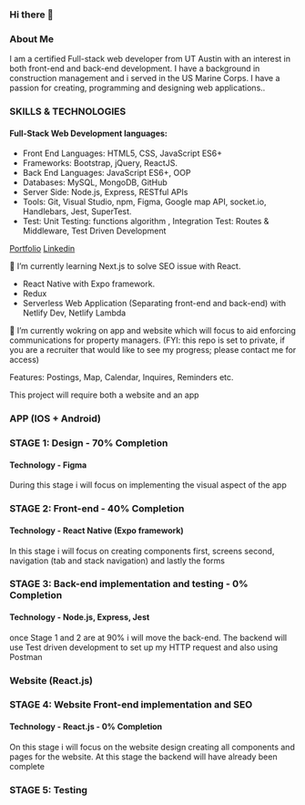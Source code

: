 ### Hi there 👋

<!--
**jackilex/jackilex** is a ✨ _special_ ✨ repository because its `README.md` (this file) appears on your GitHub profile.

Here are some ideas to get you started:

- 🔭 I’m currently working on ...
- 🌱 I’m currently learning Redux, React Native, Next Js
- 👯 I’m looking to collaborate on ...
- 🤔 I’m looking for help with ...
- 💬 Ask me about ...
- 📫 How to reach me: ...
- 😄 Pronouns: ...
- ⚡ Fun fact: ...
-->

### About Me
I am a certified Full-stack web developer from UT Austin with an interest in both front-end and back-end development. I have a background in construction management and i served in the US Marine Corps. I have a passion for creating, programming and designing web applications..

### SKILLS & TECHNOLOGIES
#### Full-Stack Web Development languages:
- Front End Languages: HTML5, CSS, JavaScript ES6+
- Frameworks: Bootstrap, jQuery, ReactJS.
- Back End Languages: JavaScript ES6+, OOP
- Databases: MySQL, MongoDB, GitHub
- Server Side: Node.js, Express, RESTful APIs
- Tools: Git, Visual Studio, npm, Figma, Google map API, socket.io, Handlebars, Jest, SuperTest.
- Test: Unit Testing: functions algorithm , Integration Test: Routes & Middleware, Test Driven Development

[Portfolio](https://jackilex.github.io/portfolio_Alex/#/about)
[Linkedin](https://www.linkedin.com/in/alex-saint-victor)

🌱 I’m currently learning Next.js to solve SEO issue with React.
- React Native with Expo framework.
- Redux
- Serverless Web Application (Separating front-end and back-end) with Netlify Dev, Netlify Lambda

🌱 I’m currently wokring on app and website which will focus to aid enforcing communications for property managers. (FYI: this repo is set to private, if you are a recruiter that would like to see my progress; please contact me for access)

Features: Postings, Map, Calendar, Inquires, Reminders etc.

This project will require both a website and an app

### APP (IOS + Android)
### STAGE 1: Design - 70% Completion
#### Technology - Figma
During this stage i will focus on implementing the visual aspect of the app

### STAGE 2: Front-end - 40% Completion
#### Technology - React Native (Expo framework)
In this stage i will focus on creating components first, screens second, navigation (tab and stack navigation) and lastly the forms

### STAGE 3: Back-end implementation and testing - 0% Completion
#### Technology - Node.js, Express, Jest
once Stage 1 and 2 are at 90% i will move the back-end. The backend will use Test driven development to set up my HTTP request and also using Postman

### Website (React.js)
### STAGE 4: Website Front-end implementation and SEO
#### Technology - React.js - 0% Completion
On this stage i will focus on the website design creating all components and pages for the website. At this stage the backend will have already been complete


### STAGE 5: Testing


